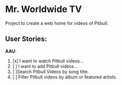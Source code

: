 # Mr. Worldwide TV

Project to create a web home for videos of Pitbull.

## User Stories:

**AAU:**

1. [x] I want to watch Pitbull videos...
2. [ ] I want to add Pitbull videos...
3. [ ]Search Pitbull Videos by song title.
4. [ ] Filter Pitbull videos by album or featured artists.
